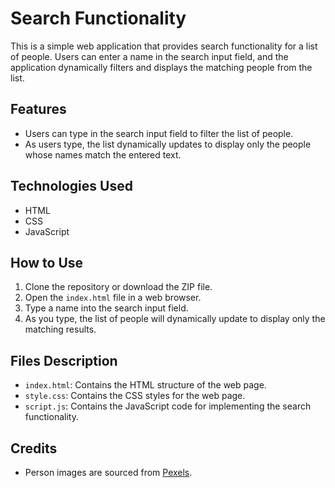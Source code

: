 # Search Functionality

This is a simple web application that provides search functionality for a list of people. Users can enter a name in the search input field, and the application dynamically filters and displays the matching people from the list.

## Features

- Users can type in the search input field to filter the list of people.
- As users type, the list dynamically updates to display only the people whose names match the entered text.

## Technologies Used

- HTML
- CSS
- JavaScript

## How to Use

1. Clone the repository or download the ZIP file.
2. Open the `index.html` file in a web browser.
3. Type a name into the search input field.
4. As you type, the list of people will dynamically update to display only the matching results.

## Files Description

- `index.html`: Contains the HTML structure of the web page.
- `style.css`: Contains the CSS styles for the web page.
- `script.js`: Contains the JavaScript code for implementing the search functionality.

## Credits

- Person images are sourced from [Pexels](https://www.pexels.com/).

